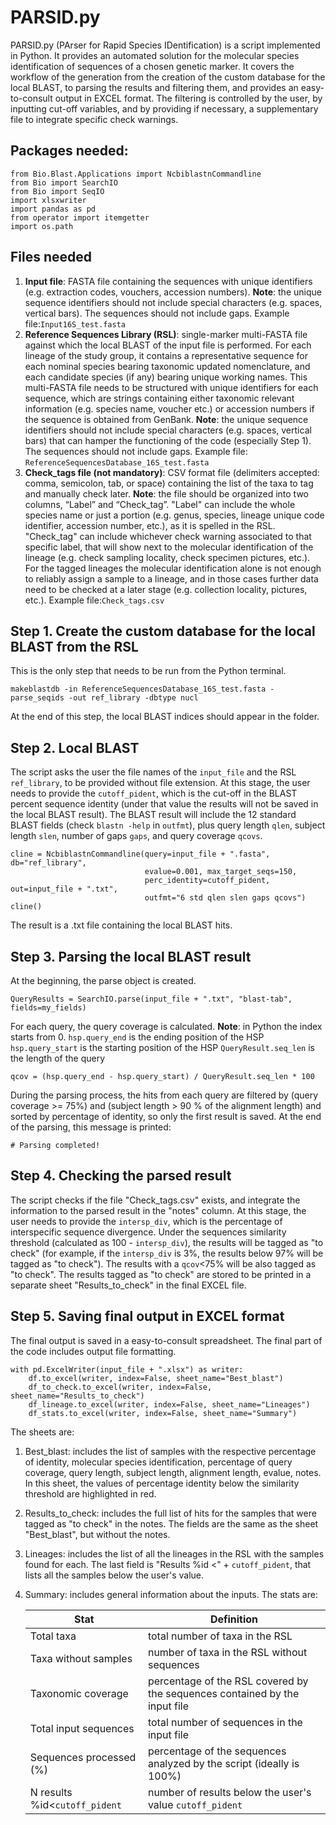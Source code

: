 # PARSID.py

PARSID.py (PArser for Rapid Species IDentification) is a script implemented in Python. It provides an automated solution for the molecular species identification of sequences of a chosen genetic marker. It covers the workflow of the generation from the creation of the custom database for the local BLAST, to parsing the results and filtering them, and provides an easy-to-consult output in EXCEL format. The filtering is controlled by the user, by inputting cut-off variables, and by providing if necessary, a supplementary file to integrate specific check warnings.

## Packages needed:
```
from Bio.Blast.Applications import NcbiblastnCommandline
from Bio import SearchIO
from Bio import SeqIO
import xlsxwriter
import pandas as pd
from operator import itemgetter
import os.path
```

## Files needed
1. **Input file**: FASTA file containing the sequences with unique identifiers (e.g. extraction codes, vouchers, accession numbers). **Note**: the unique sequence identifiers should not include special characters (e.g. spaces, vertical bars). The sequences should not include gaps. Example file:`Input16S_test.fasta`
2. **Reference Sequences Library (RSL)**: single-marker multi-FASTA file against which the local BLAST of the input file is performed. For each lineage of the study group, it contains a representative sequence for each nominal species bearing taxonomic updated nomenclature, and each candidate species (if any) bearing unique working names. This multi-FASTA file needs to be structured with unique identifiers for each sequence, which are strings containing either taxonomic relevant information (e.g. species name, voucher etc.) or accession numbers if the sequence is obtained from GenBank. **Note**: the unique sequence identifiers should not include special characters (e.g. spaces, vertical bars) that can hamper the functioning of the code (especially Step 1). The sequences should not include gaps. Example file: `ReferenceSequencesDatabase_16S_test.fasta`
3. **Check_tags file (not mandatory)**: CSV format file (delimiters accepted: comma, semicolon, tab, or space) containing the list of the taxa to tag and manually check later. **Note**: the file should be organized into two columns, “Label” and “Check_tag”. "Label" can include the whole species name or just a portion (e.g. genus, species, lineage unique code identifier, accession number, etc.), as it is spelled in the RSL. "Check_tag" can include whichever check warning associated to that specific label, that will show next to the molecular identification of the lineage (e.g. check sampling locality, check specimen pictures, etc.). For the tagged lineages the molecular identification alone is not enough to reliably assign a sample to a lineage, and in those cases further data need to be checked at a later stage (e.g. collection locality, pictures, etc.). Example file:`Check_tags.csv`


## Step 1. Create the custom database for the local BLAST from the RSL
This is the only step that needs to be run from the Python terminal.
```
makeblastdb -in ReferenceSequencesDatabase_16S_test.fasta -parse_seqids -out ref_library -dbtype nucl
```
At the end of this step, the local BLAST indices should appear in the folder.

## Step 2. Local BLAST
The script asks the user the file names of the `input_file` and the RSL `ref_library`, to be provided without file extension. At this stage, the user needs to provide the `cutoff_pident`, which is the cut-off in the BLAST percent sequence identity (under that value the results will not be saved in the local BLAST result).
The BLAST result will include the 12 standard BLAST fields (check `blastn -help` in `outfmt`), plus query length `qlen`, subject length `slen`, number of gaps `gaps`, and query coverage `qcovs`.
```
cline = NcbiblastnCommandline(query=input_file + ".fasta", db="ref_library",
                              evalue=0.001, max_target_seqs=150,
                              perc_identity=cutoff_pident, out=input_file + ".txt",
                              outfmt="6 std qlen slen gaps qcovs")
cline()
```
The result is a .txt file containing the local BLAST hits.

## Step 3. Parsing the local BLAST result
At the beginning, the parse object is created.
```
QueryResults = SearchIO.parse(input_file + ".txt", "blast-tab", fields=my_fields)
```
For each query, the query coverage is calculated. **Note**: in Python the index starts from 0.
`hsp.query_end` is the ending position of the HSP
`hsp.query_start` is the starting position of the HSP
`QueryResult.seq_len` is the length of the query
```
qcov = (hsp.query_end - hsp.query_start) / QueryResult.seq_len * 100
```
During the parsing process, the hits from each query are filtered by (query coverage >= 75%) and (subject length > 90 % of the alignment length) and sorted by percentage of identity, so only the first result is saved. 
At the end of the parsing, this message is printed:
```
# Parsing completed!
```

## Step 4. Checking the parsed result
The script checks if the file "Check_tags.csv" exists, and integrate the information to the parsed result in the "notes" column.
At this stage, the user needs to provide the `intersp_div`, which is the percentage of interspecific sequence divergence. Under the sequences similarity threshold (calculated as 100 - `intersp_div`), the results will be tagged as "to check" (for example, if the `intersp_div` is 3%, the results below 97% will be tagged as "to check"). The results with a `qcov`<75% will be also tagged as "to check".
The results tagged as "to check" are stored to be printed in a separate sheet "Results_to_check" in the final EXCEL file.

## Step 5. Saving final output in EXCEL format
The final output is saved in a easy-to-consult spreadsheet. The final part of the code includes output file formatting.
```
with pd.ExcelWriter(input_file + ".xlsx") as writer:
    df.to_excel(writer, index=False, sheet_name="Best_blast")
    df_to_check.to_excel(writer, index=False, sheet_name="Results_to_check")
    df_lineage.to_excel(writer, index=False, sheet_name="Lineages")
    df_stats.to_excel(writer, index=False, sheet_name="Summary")
```
The sheets are:
1. Best_blast: includes the list of samples with the respective percentage of identity, molecular species identification, percentage of query coverage, query length, subject length, alignment length, evalue, notes. In this sheet, the values of percentage identity below the similarity threshold are highlighted in red. 
2. Results_to_check: includes the full list of hits for the samples that were tagged as "to check" in the notes. The fields are the same as the sheet "Best_blast", but without the notes.
3. Lineages: includes the list of all the lineages in the RSL with the samples found for each. The last field is "Results %id <" + `cutoff_pident`, that lists all the samples below the user's value.
4. Summary: includes general information about the inputs. The stats are:

   | Stat  | Definition |
   | --- | --- |
   | Total taxa  | total number of taxa in the RSL |
   | Taxa without samples  | number of taxa in the RSL without sequences |
   | Taxonomic coverage  | percentage of the RSL covered by the sequences contained by the input file |
   | Total input sequences  | total number of sequences in the input file |
   | Sequences processed (%)  | percentage of the sequences analyzed by the script (ideally is 100%) |
   | N results %id<`cutoff_pident` | number of results below the user's value `cutoff_pident` |
 
